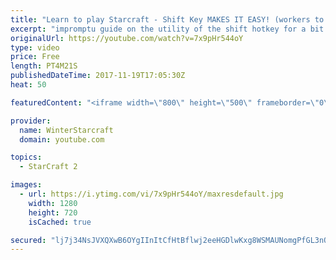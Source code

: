 ```yaml
---
title: "Learn to play Starcraft - Shift Key MAKES IT EASY! (workers to gas, waypoints, ctrl grps, moving)"
excerpt: "impromptu guide on the utility of the shift hotkey for a bit of everything"
originalUrl: https://youtube.com/watch?v=7x9pHr544oY
type: video
price: Free
length: PT4M21S
publishedDateTime: 2017-11-19T17:05:30Z
heat: 50

featuredContent: "<iframe width=\"800\" height=\"500\" frameborder=\"0\" src=\"https://www.youtube.com/embed/7x9pHr544oY\" allow=\"accelerometer; autoplay; encrypted-media; gyroscope; picture-in-picture\" allowfullscreen></iframe>"

provider:
  name: WinterStarcraft
  domain: youtube.com

topics:
  - StarCraft 2

images:
  - url: https://i.ytimg.com/vi/7x9pHr544oY/maxresdefault.jpg
    width: 1280
    height: 720
    isCached: true

secured: "lj7j34NsJVXQXwB6OYgIInItCfHtBflwj2eeHGDlwKxg8WSMAUNomgPfGL3nQoxEMwFcBGCZUmTp7IKs6zDxTdm/VMiqXFMD8Mprq6s9k2MXrqPP42ZPduOSc0CEF364/ZLAvPaInwBKyMcbQLIz/5nczvl0pFYQlpIUofLsnymbQRa1qdFBt+gmXa/ocr6zKQ52hZO3ywswsMm9GM63Xbx3ll6XXUt4Cy+OAk2zEPN4pD4ZUBsxgtXXXXzfZLUK6hHgf/P7OSgk6KM4nqV9/OdC7zXqQ+Qfta5osMDCjN68IXQeytIe/L8lgynY/TQZtPZWns0BFOLzkgFL7Lhxx6vK86KrzqMLoWwtWwXemuAlPmnYfpT/mO58pSvNE96eyaovWadZOO9QbIu+I2SINjYIKYEwbSvzq043FFLLFmE=;2affAfJl9++ZF8Z0jh7UiA=="
---
```


